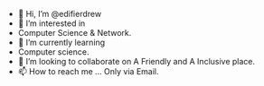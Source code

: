 - 👋 Hi, I’m @edifierdrew
- 👀 I’m interested in 
-   Computer Science & Network.
- 🌱 I’m currently learning 
-   Computer science.
- 💞️ I’m looking to collaborate on A Friendly and A Inclusive place.
- 📫 How to reach me ...
    Only via Email.
<!---
edifierdrew/edifierdrew is a ✨ special ✨ repository because its `README.md` (this file) appears on your GitHub profile.
You can click the Preview link to take a look at your changes.
--->
